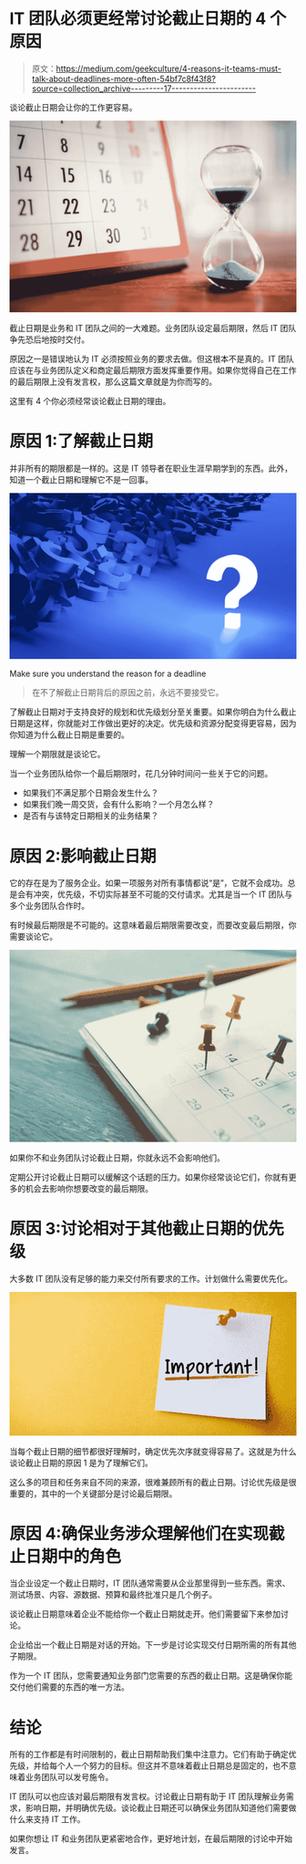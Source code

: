 # IT 团队必须更经常讨论截止日期的 4 个原因

> 原文：<https://medium.com/geekculture/4-reasons-it-teams-must-talk-about-deadlines-more-often-54bf7c8f43f8?source=collection_archive---------17----------------------->

谈论截止日期会让你的工作更容易。

![](img/75f8da569b084902146ceaaced5cf921.png)

截止日期是业务和 IT 团队之间的一大难题。业务团队设定最后期限，然后 IT 团队争先恐后地按时交付。

原因之一是错误地认为 IT 必须按照业务的要求去做。但这根本不是真的。IT 团队应该在与业务团队定义和商定最后期限方面发挥重要作用。如果你觉得自己在工作的最后期限上没有发言权，那么这篇文章就是为你而写的。

这里有 4 个你必须经常谈论截止日期的理由。

# 原因 1:了解截止日期

并非所有的期限都是一样的。这是 IT 领导者在职业生涯早期学到的东西。此外，知道一个截止日期和理解它不是一回事。

![](img/7fae0da2600dd0e4a12b8b1aee5be7fd.png)

Make sure you understand the reason for a deadline

> 在不了解截止日期背后的原因之前，永远不要接受它。

了解截止日期对于支持良好的规划和优先级划分至关重要。如果你明白为什么截止日期是这样，你就能对工作做出更好的决定。优先级和资源分配变得更容易，因为你知道为什么截止日期是重要的。

理解一个期限就是谈论它。

当一个业务团队给你一个最后期限时，花几分钟时间问一些关于它的问题。

*   如果我们不满足那个日期会发生什么？
*   如果我们晚一周交货，会有什么影响？一个月怎么样？
*   是否有与该特定日期相关的业务结果？

# 原因 2:影响截止日期

它的存在是为了服务企业。如果一项服务对所有事情都说“是”，它就不会成功。总是会有冲突，优先级，不切实际甚至不可能的交付请求。尤其是当一个 IT 团队与多个业务团队合作时。

有时候最后期限是不可能的。这意味着最后期限需要改变，而要改变最后期限，你需要谈论它。

![](img/71ba7e2ca1ae103e8a1fde3e96133f50.png)

如果你不和业务团队讨论截止日期，你就永远不会影响他们。

定期公开讨论截止日期可以缓解这个话题的压力。如果你经常谈论它们，你就有更多的机会去影响你想要改变的最后期限。

# 原因 3:讨论相对于其他截止日期的优先级

大多数 IT 团队没有足够的能力来交付所有要求的工作。计划做什么需要优先化。

![](img/aeaa6d6bfe7eb0dcdee65655dda16d99.png)

当每个截止日期的细节都很好理解时，确定优先次序就变得容易了。这就是为什么谈论截止日期的原因 1 是为了理解它们。

这么多的项目和任务来自不同的来源，很难兼顾所有的截止日期。讨论优先级是很重要的，其中的一个关键部分是讨论最后期限。

# 原因 4:确保业务涉众理解他们在实现截止日期中的角色

当企业设定一个截止日期时，IT 团队通常需要从企业那里得到一些东西。需求、测试场景、内容、源数据、预算和最终批准只是几个例子。

谈论截止日期意味着企业不能给你一个截止日期就走开。他们需要留下来参加讨论。

企业给出一个截止日期是对话的开始。下一步是讨论实现交付日期所需的所有其他子期限。

作为一个 IT 团队，您需要通知业务部门您需要的东西的截止日期。这是确保你能交付他们需要的东西的唯一方法。

# 结论

所有的工作都是有时间限制的，截止日期帮助我们集中注意力。它们有助于确定优先级，并给每个人一个努力的目标。但这并不意味着截止日期总是固定的，也不意味着业务团队可以发号施令。

IT 团队可以也应该对最后期限有发言权。讨论截止日期有助于 IT 团队理解业务需求，影响日期，并明确优先级。谈论截止日期还可以确保业务团队知道他们需要做什么来支持 IT 工作。

如果你想让 IT 和业务团队更紧密地合作，更好地计划，在最后期限的讨论中开始发言。